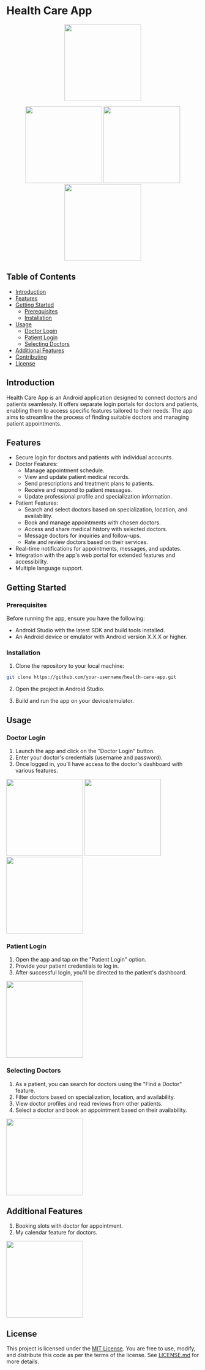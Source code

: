 # Health Care App

<p align="center">
<img src="https://github.com/Salai-Harish/App-images/blob/main/Screenshot_2023-07-26-12-42-07-32_5d833e56a684b39e1dbcb31d6b4026ad.png" width=200/>
</p>

<p align="center">
    <img src="https://github.com/Salai-Harish/Health_Care_Application/blob/main/App-Images/Screenshot_2023-08-01-14-53-49-64_5d833e56a684b39e1dbcb31d6b4026ad%20(1).jpg" width=200 style="margin-right">
    <img src="https://github.com/Salai-Harish/Health_Care_Application/blob/main/App-Images/Screenshot_2023-08-01-14-54-05-69_5d833e56a684b39e1dbcb31d6b4026ad.jpg" width=200 style="margin-right">
    <img src="[https://github.com/Salai-Harish/Health_Care_Application/blob/main/App-Images/Screenshot_2023-08-01-14-59-55-42_5d833e56a684b39e1dbcb31d6b4026ad.jpg](https://github.com/Salai-Harish/Health_Care_Application/blob/main/App-Images/Screenshot_2023-08-01-14-58-50-75_5d833e56a684b39e1dbcb31d6b4026ad.jpg](https://github.com/Salai-Harish/Health_Care_Application/blob/main/App-Images/Screenshot_2023-08-01-14-58-50-75_5d833e56a684b39e1dbcb31d6b4026ad.jpg)" width=200>
</p>


## Table of Contents
- [Introduction](#introduction)
- [Features](#features)
- [Getting Started](#getting-started)
    - [Prerequisites](#prerequisites)
    - [Installation](#installation)
- [Usage](#usage)
    - [Doctor Login](#doctor-login)
    - [Patient Login](#patient-login)
    - [Selecting Doctors](#selecting-doctors)
- [Additional Features](#additional-features)
- [Contributing](#contributing)
- [License](#license)

## Introduction

Health Care App is an Android application designed to connect doctors and patients seamlessly. It offers separate login portals for doctors and patients, enabling them to access specific features tailored to their needs. The app aims to streamline the process of finding suitable doctors and managing patient appointments.

## Features

- Secure login for doctors and patients with individual accounts.
- Doctor Features:
    - Manage appointment schedule.
    - View and update patient medical records.
    - Send prescriptions and treatment plans to patients.
    - Receive and respond to patient messages.
    - Update professional profile and specialization information.
- Patient Features:
    - Search and select doctors based on specialization, location, and availability.
    - Book and manage appointments with chosen doctors.
    - Access and share medical history with selected doctors.
    - Message doctors for inquiries and follow-ups.
    - Rate and review doctors based on their services.
- Real-time notifications for appointments, messages, and updates.
- Integration with the app's web portal for extended features and accessibility.
- Multiple language support.

## Getting Started

### Prerequisites

Before running the app, ensure you have the following:

- Android Studio with the latest SDK and build tools installed.
- An Android device or emulator with Android version X.X.X or higher.

### Installation

1. Clone the repository to your local machine:

```bash
git clone https://github.com/your-username/health-care-app.git
```

2. Open the project in Android Studio.

3. Build and run the app on your device/emulator.

## Usage

### Doctor Login

1. Launch the app and click on the "Doctor Login" button.
2. Enter your doctor's credentials (username and password).
3. Once logged in, you'll have access to the doctor's dashboard with various features.
<img src="https://github.com/Salai-Harish/Health_Care_Application/blob/main/App-Images/Screenshot_2023-08-01-14-53-49-64_5d833e56a684b39e1dbcb31d6b4026ad%20(1).jpg" width=200/>
<img src="https://github.com/Salai-Harish/Health_Care_Application/blob/main/App-Images/Screenshot_2023-08-01-14-54-05-69_5d833e56a684b39e1dbcb31d6b4026ad.jpg" width=200/>
<img src="https://github.com/Salai-Harish/Health_Care_Application/blob/main/App-Images/Screenshot_2023-08-01-14-59-55-42_5d833e56a684b39e1dbcb31d6b4026ad.jpg" width=200/>

### Patient Login

1. Open the app and tap on the "Patient Login" option.
2. Provide your patient credentials to log in.
3. After successful login, you'll be directed to the patient's dashboard.
<img src="https://github.com/Salai-Harish/Health_Care_Application/blob/main/App-Images/Screenshot_2023-08-01-15-00-38-21_5d833e56a684b39e1dbcb31d6b4026ad.jpg" width=200/>

### Selecting Doctors

1. As a patient, you can search for doctors using the "Find a Doctor" feature.
2. Filter doctors based on specialization, location, and availability.
3. View doctor profiles and read reviews from other patients.
4. Select a doctor and book an appointment based on their availability.
<img src="https://github.com/Salai-Harish/Health_Care_Application/blob/main/App-Images/Screenshot_2023-08-01-15-00-15-77_5d833e56a684b39e1dbcb31d6b4026ad.jpg" width=200/>

## Additional Features

1. Booking slots with doctor for appointment.
2. My calendar feature for doctors.
<img src="https://github.com/Salai-Harish/Health_Care_Application/blob/main/App-Images/Screenshot_2023-08-01-14-58-50-75_5d833e56a684b39e1dbcb31d6b4026ad.jpg" width=200/>

## License

This project is licensed under the [MIT License](link_to_license_file). You are free to use, modify, and distribute this code as per the terms of the license. See [LICENSE.md](link_to_license_file) for more details.
